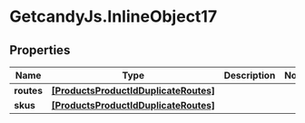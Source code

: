 # GetcandyJs.InlineObject17

## Properties

Name | Type | Description | Notes
------------ | ------------- | ------------- | -------------
**routes** | [**[ProductsProductIdDuplicateRoutes]**](ProductsProductIdDuplicateRoutes.md) |  | 
**skus** | [**[ProductsProductIdDuplicateRoutes]**](ProductsProductIdDuplicateRoutes.md) |  | 


